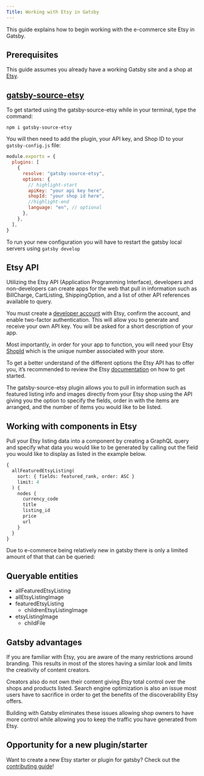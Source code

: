 ```yaml
---
Title: Working with Etsy in Gatsby
---
```


This guide explains how to begin working with the e-commerce site Etsy in Gatsby.

## Prerequisites

This guide assumes you already have a working Gatsby site and a shop at [Etsy](https://www.etsy.com/).

## [gatsby-source-etsy ](/packages/gatsby-source-etsy/)

To get started using the gatsby-source-etsy while in your terminal, type the command:

`npm i gatsby-source-etsy`

You will then need to add the plugin, your API key, and Shop ID to your `gatsby-config.js` file:

```jsx:title=gatsby-config.js
module.exports = {
  plugins: [
    {
      resolve: "gatsby-source-etsy",
      options: {
        // highlight-start
        apiKey: "your api key here",
        shopId: "your shop id here",
        //highlight-end
        language: "en", // optional
      },
    },
  ],
}
```

To run your new configuration you will have to restart the gatsby local servers using `gatsby develop`

## Etsy API

Utilizing the Etsy API (Application Programming Interface), developers and non-developers can create apps for the web that pull in information such as BillCharge, CartListing, ShippingOption, and a list of other API references available to query.

You must create a [developer account](https://www.etsy.com/developers/register) with Etsy, confirm the account, and enable two-factor authentication. This will allow you to generate and receive your own API key. You will be asked for a short description of your app.

Most importantly, in order for your app to function, you will need your Etsy [ShopId](https://support.cartrover.com/portal/kb/articles/how-to-get-your-etsy-shop-id) which is the unique number associated with your store.

To get a better understand of the different options the Etsy API has to offer you, it’s recommended to review the Etsy [documentation](https://www.etsy.com/developers/documentation) on how to get started.

The gatsby-source-etsy plugin allows you to pull in information such as featured listing info and images directly from your Etsy shop using the API giving you the option to specify the fields, order in with the items are arranged, and the number of items you would like to be listed.

## Working with components in Etsy

Pull your Etsy listing data into a component by creating a GraphQL query and specify what data you would like to be generated by calling out the field you would like to display as listed in the example below.

```graphql
{
  allFeaturedEtsyListing(
    sort: { fields: featured_rank, order: ASC }
    limit: 4
  ) {
    nodes {
      currency_code
      title
      listing_id
      price
      url
    }
  }
}
```

Due to e-commerce being relatively new in gatsby there is only a limited amount of that that can be queried:

## Queryable entities

- allFeaturedEtsyListing
- allEtsyListingImage
- featuredEtsyListing
  - childrenEtsyListingImage
- etsyListingImage
  - childFile

## Gatsby advantages

If you are familiar with Etsy, you are aware of the many restrictions around branding. This results in most of the stores having a similar look and limits the creativity of content creators.

Creators also do not own their content giving Etsy total control over the shops and products listed. Search engine optimization is also an issue most users have to sacrifice in order to get the benefits of the discoverability Etsy offers.

Building with Gatsby eliminates these issues allowing shop owners to have more control while allowing you to keep the traffic you have generated from Etsy.

## Opportunity for a new plugin/starter

Want to create a new Etsy starter or plugin for gatsby? Check out the [contributing guide](/contributing/)!
